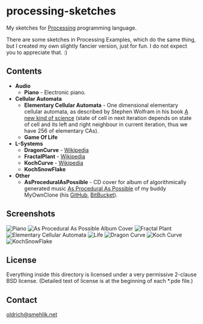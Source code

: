 
processing-sketches
===================

My sketches for [Processing](http://processing.org) programming language.

There are some sketches in Processing Examples,
which do the same thing, but I created my own slightly fancier version,
just for fun.
I do not expect you to appreciate that. :)

Contents
--------

 * **Audio**
     * **Piano** - Electronic piano.
 * **Cellular Automata**
     * **Elementary Cellular Automata** - 
       One dimensional elementary cellular automata, as described
       by Stephen Wolfram in his book [A new kind of science](http://www.wolframscience.com/nksonline/)
       (state of cell in next iteration depends on state of cell and its
       left and right neighbour in current iteration,
       thus we have 256 of elementary CAs).
     * **Game Of Life**
 * **L-Systems**
     * **DragonCurve** -
     [Wikipedia](http://en.wikipedia.org/wiki/L-system#Example_7:_Dragon_curve)
     * **FractalPlant** -
     [Wikipedia](http://en.wikipedia.org/wiki/L-system#Example_8:_Fractal_plant)
     * **KochCurve** -  [Wikipedia](http://en.wikipedia.org/wiki/L-system#Example_4:_Koch_curve)
     * **KochSnowFlake**
 * **Other**
     * **AsProceduralAsPossible** - CD cover for album of algorithmically generated music [As Procedural As Possible](http://soundcloud.com/myownclone/sets/as-procedural-as-possible-2/) of my buddy MyOwnClone (his [GitHub](https://github.com/MyOwnClone), [BitBucket](https://bitbucket.org/MyOwnClone)).

Screenshots
-----------

![Piano](https://github.com/osmehlik/processing-sketches/raw/master/Screens/Piano.png)
![As Procedural As Possible Album Cover](https://github.com/osmehlik/processing-sketches/raw/master/Screens/AsProceduralAsPossible.png)
![Fractal Plant](https://github.com/osmehlik/processing-sketches/raw/master/Screens/FractalPlant.png)
![Elementary Cellular Automata](https://github.com/osmehlik/processing-sketches/raw/master/Screens/ElementaryCellularAutomata.png)
![Life](https://github.com/osmehlik/processing-sketches/raw/master/Screens/Life.png)
![Dragon Curve](https://github.com/osmehlik/processing-sketches/raw/master/Screens/DragonCurve.png)
![Koch Curve](https://github.com/osmehlik/processing-sketches/raw/master/Screens/KochCurve.png)
![KochSnowFlake](https://github.com/osmehlik/processing-sketches/raw/master/Screens/KochSnowFlake.png)


License
-------

Everything inside this directory is licensed under a
very permissive 2-clause BSD license.
(Detailed text of license is at the beginning of each *.pde file.)

Contact
-------

[oldrich@smehlik.net](mailto:oldrich@smehlik.net)
